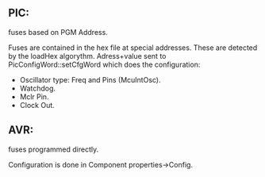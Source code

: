 ## PIC: 
fuses based on PGM Address.

Fuses are contained in the hex file at special addresses.
These are detected by the loadHex algorythm.
Adress+value sent to PicConfigWord::setCfgWord which does the configuration:

- Oscillator type: Freq and Pins (McuIntOsc).
- Watchdog.
- Mclr Pin.
- Clock Out.


## AVR: 
fuses programmed directly.

Configuration is done in Component properties->Config.

